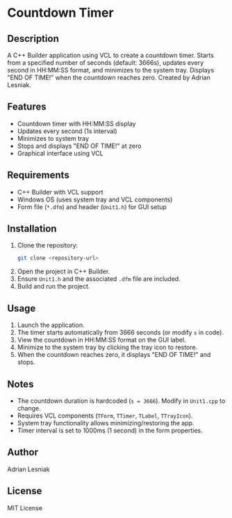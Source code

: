 # Countdown Timer

## Description
A C++ Builder application using VCL to create a countdown timer. Starts from a specified number of seconds (default: 3666s), updates every second in HH:MM:SS format, and minimizes to the system tray. Displays "END OF TIME!" when the countdown reaches zero. Created by Adrian Lesniak.

## Features
- Countdown timer with HH:MM:SS display
- Updates every second (1s interval)
- Minimizes to system tray
- Stops and displays "END OF TIME!" at zero
- Graphical interface using VCL

## Requirements
- C++ Builder with VCL support
- Windows OS (uses system tray and VCL components)
- Form file (`*.dfm`) and header (`Unit1.h`) for GUI setup

## Installation
1. Clone the repository:
   ```bash
   git clone <repository-url>
   ```
2. Open the project in C++ Builder.
3. Ensure `Unit1.h` and the associated `.dfm` file are included.
4. Build and run the project.

## Usage
1. Launch the application.
2. The timer starts automatically from 3666 seconds (or modify `s` in code).
3. View the countdown in HH:MM:SS format on the GUI label.
4. Minimize to the system tray by clicking the tray icon to restore.
5. When the countdown reaches zero, it displays "END OF TIME!" and stops.

## Notes
- The countdown duration is hardcoded (`s = 3666`). Modify in `Unit1.cpp` to change.
- Requires VCL components (`TForm`, `TTimer`, `TLabel`, `TTrayIcon`).
- System tray functionality allows minimizing/restoring the app.
- Timer interval is set to 1000ms (1 second) in the form properties.

## Author
Adrian Lesniak

## License
MIT License